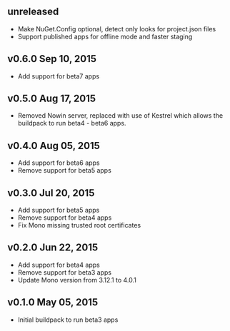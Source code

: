 ## unreleased
- Make NuGet.Config optional, detect only looks for project.json files
- Support published apps for offline mode and faster staging

## v0.6.0 Sep 10, 2015
- Add support for beta7 apps

## v0.5.0 Aug 17, 2015

- Removed Nowin server, replaced with use of Kestrel which allows the buildpack to run beta4 - beta6 apps.

## v0.4.0 Aug 05, 2015

- Add support for beta6 apps
- Remove support for beta5 apps

## v0.3.0 Jul 20, 2015

- Add support for beta5 apps
- Remove support for beta4 apps
- Fix Mono missing trusted root certificates

## v0.2.0 Jun 22, 2015

- Add support for beta4 apps
- Remove support for beta3 apps
- Update Mono version from 3.12.1 to 4.0.1

## v0.1.0 May 05, 2015

- Initial buildpack to run beta3 apps
